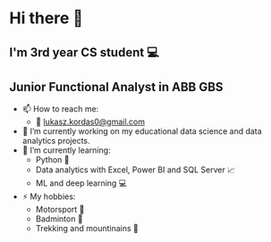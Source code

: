 # Hi there 👋

## I'm 3rd year CS student :computer:
## Junior Functional Analyst in ABB GBS

- 📫 How to reach me:
  * :email: lukasz.kordas0@gmail.com
- 🔭 I’m currently working on my educational data science and data analytics projects.
- 🌱 I’m currently learning:
  *  Python  :snake:
  *  Data analytics with Excel, Power BI and SQL Server :chart_with_upwards_trend:
  *  ML and deep learning :computer:
- ⚡ My hobbies:
  * Motorsport :checkered_flag:
  * Badminton :tennis:
  * Trekking and mountinains :mount_fuji:
